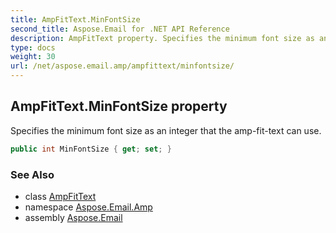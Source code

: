 ```yaml
---
title: AmpFitText.MinFontSize
second_title: Aspose.Email for .NET API Reference
description: AmpFitText property. Specifies the minimum font size as an integer that the ampfittext can use
type: docs
weight: 30
url: /net/aspose.email.amp/ampfittext/minfontsize/
---
```

## AmpFitText.MinFontSize property

Specifies the minimum font size as an integer that the amp-fit-text can use.

```csharp
public int MinFontSize { get; set; }
```

### See Also

* class [AmpFitText](../)
* namespace [Aspose.Email.Amp](../../ampfittext/)
* assembly [Aspose.Email](../../../)


